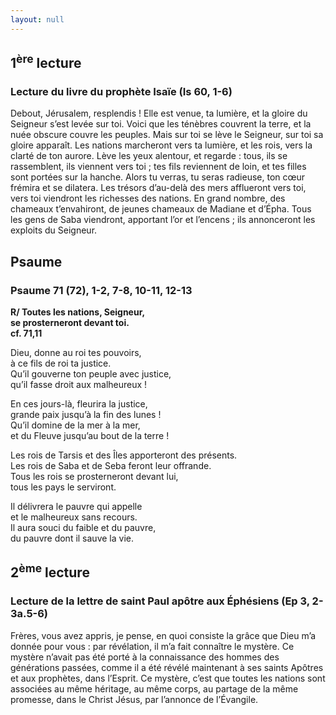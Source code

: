 ```yaml
---
layout: null
---
```

## 1<sup>ère</sup> lecture

### Lecture du livre du prophète Isaïe (Is 60, 1-6)

Debout, Jérusalem, resplendis !
Elle est venue, ta lumière,
et la gloire du Seigneur s’est levée sur toi.
Voici que les ténèbres couvrent la terre,
et la nuée obscure couvre les peuples.
Mais sur toi se lève le Seigneur,
sur toi sa gloire apparaît.
Les nations marcheront vers ta lumière,
et les rois, vers la clarté de ton aurore.
Lève les yeux alentour, et regarde :
tous, ils se rassemblent, ils viennent vers toi ;
tes fils reviennent de loin,
et tes filles sont portées sur la hanche.
Alors tu verras, tu seras radieuse,
ton cœur frémira et se dilatera.
Les trésors d’au-delà des mers afflueront vers toi,
vers toi viendront les richesses des nations.
En grand nombre, des chameaux t’envahiront,
de jeunes chameaux de Madiane et d’Épha.
Tous les gens de Saba viendront,
apportant l’or et l’encens ;
ils annonceront les exploits du Seigneur.

## Psaume

### Psaume 71 (72), 1-2, 7-8, 10-11, 12-13

**R/ Toutes les nations, Seigneur,  
se prosterneront devant toi.  
cf. 71,11**

Dieu, donne au roi tes pouvoirs,  
à ce fils de roi ta justice.  
Qu’il gouverne ton peuple avec justice,  
qu’il fasse droit aux malheureux !

En ces jours-là, fleurira la justice,  
grande paix jusqu’à la fin des lunes !  
Qu’il domine de la mer à la mer,  
et du Fleuve jusqu’au bout de la terre !

Les rois de Tarsis et des Îles apporteront des présents.  
Les rois de Saba et de Seba feront leur offrande.  
Tous les rois se prosterneront devant lui,  
tous les pays le serviront.

Il délivrera le pauvre qui appelle  
et le malheureux sans recours.  
Il aura souci du faible et du pauvre,  
du pauvre dont il sauve la vie.

## 2<sup>ème</sup> lecture

### Lecture de la lettre de saint Paul apôtre aux Éphésiens (Ep 3, 2-3a.5-6)

Frères,
vous avez appris, je pense,
en quoi consiste la grâce que Dieu m’a donnée pour vous :
par révélation, il m’a fait connaître le mystère.
Ce mystère n’avait pas été porté à la connaissance
des hommes des générations passées,
comme il a été révélé maintenant
à ses saints Apôtres et aux prophètes,
dans l’Esprit.
Ce mystère,
c’est que toutes les nations sont associées au même héritage,
au même corps,
au partage de la même promesse,
dans le Christ Jésus,
par l’annonce de l’Évangile.
